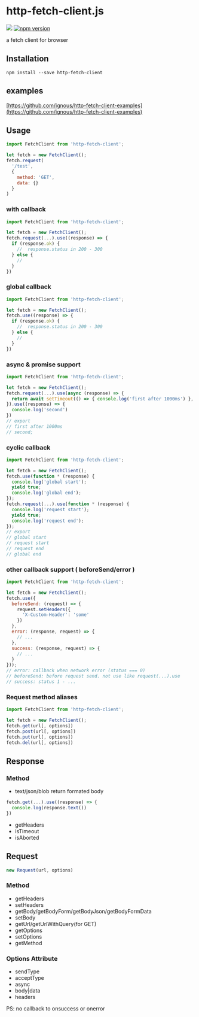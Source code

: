 # http-fetch-client.js
[![](https://img.shields.io/travis/ignous/http-fetch-client.svg)](https://travis-ci.org/ignous/http-fetch-client)
[![npm version](https://img.shields.io/npm/v/http-fetch-client.svg?maxAge=3600)](https://www.npmjs.org/package/http-fetch-client)

a fetch client for browser

## Installation
```
npm install --save http-fetch-client
```

## examples
[https://github.com/ignous/http-fetch-client-examples](https://github.com/ignous/http-fetch-client-examples)

## Usage
```js
import FetchClient from 'http-fetch-client';

let fetch = new FetchClient();
fetch.request(
  '/test',
  {
    method: 'GET',
    data: {}
  }
)
```

### with callback
```js
import FetchClient from 'http-fetch-client';

let fetch = new FetchClient();
fetch.request(...).use((response) => {
  if (response.ok) {
    //  response.status in 200 - 300
  } else {
    //
  }
})
```

### global callback
```js
import FetchClient from 'http-fetch-client';

let fetch = new FetchClient();
fetch.use((response) => {
  if (response.ok) {
    //  response.status in 200 - 300
  } else {
    //
  }
})
```

### async & promise support
```js
import FetchClient from 'http-fetch-client';

let fetch = new FetchClient();
fetch.request(...).use(async (response) => {
  return await setTimeout(() => { console.log('first after 1000ms') }, 1000);
}).use((response) => {
  console.log('second')
})
// export
// first after 1000ms
// second;
```

### cyclic callback
```js
import FetchClient from 'http-fetch-client';

let fetch = new FetchClient();
fetch.use(function * (response) {
  console.log('global start');
  yield true;
  console.log('global end');
});
fetch.request(...).use(function * (response) {
  console.log('request start');
  yield true;
  console.log('request end');
});
// export
// global start
// request start
// request end
// global end
```

### other callback support ( beforeSend/error )
```js
import FetchClient from 'http-fetch-client';

let fetch = new FetchClient();
fetch.use({
  beforeSend: (request) => {
    request.setHeaders({
      'X-Custom-Header': 'some'
    })
  },
  error: (response, request) => {
    // ...
  },
  success: (response, request) => {
    // ...
  }
}));
// error: callback when network error (status === 0)
// beforeSend: before request send. not use like request(...).use
// success: status 1 - ...
```

### Request method aliases
```js
import FetchClient from 'http-fetch-client';

let fetch = new FetchClient();
fetch.get(url[, options])
fetch.post(url[, options])
fetch.put(url[, options])
fetch.del(url[, options])
```


## Response
### Method
- text/json/blob
return formated body
```js
fetch.get(...).use((response) => {
  console.log(response.text())
})
```
- getHeaders
- isTimeout
- isAborted


## Request
```js
new Request(url, options)
```

### Method
- getHeaders
- setHeaders
- getBody/getBodyForm/getBodyJson/getBodyFormData
- setBody
- getUrl/getUrlWithQuery(for GET)
- getOptions
- setOptions
- getMethod

### Options Attribute
- sendType
- acceptType
- async
- body|data
- headers

PS: no callback to onsuccess or onerror

